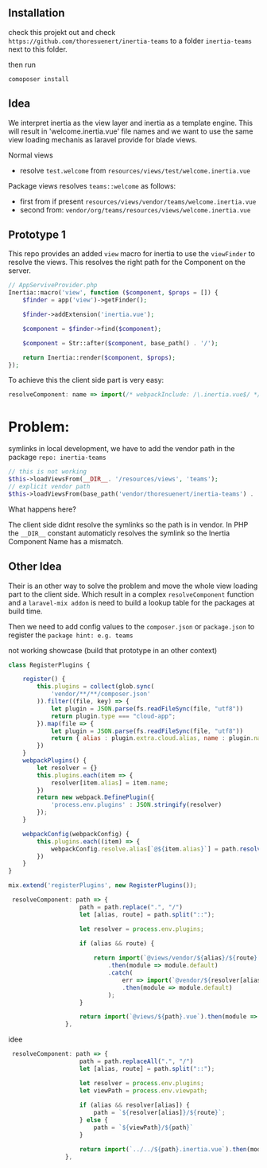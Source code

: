 
## Installation
check this projekt out and
check `https://github.com/thoresuenert/inertia-teams` to a folder `inertia-teams` next to this folder.

then run 
```
comoposer install
```
## Idea

We interpret inertia as the view layer and inertia as a template engine.
This will result in 'welcome.inertia.vue' file names and we want to use the same view loading mechanis as laravel provide for blade views.

Normal views
- resolve `test.welcome` from `resources/views/test/welcome.inertia.vue`

Package views resolves `teams::welcome` as follows:
- first from if present `resources/views/vendor/teams/welcome.inertia.vue`
- second from: `vendor/org/teams/resources/views/welcome.inertia.vue`

## Prototype 1
This repo provides an added `view` macro for inertia to use the `viewFinder` to resolve the views.
This resolves the right path for the Component on the server.

```php
// AppServiveProvider.php
Inertia::macro('view', function ($component, $props = []) {
    $finder = app('view')->getFinder();

    $finder->addExtension('inertia.vue');

    $component = $finder->find($component);

    $component = Str::after($component, base_path() . '/');

    return Inertia::render($component, $props);
});
```

To achieve this the client side part is very easy:

```js
resolveComponent: name => import(/* webpackInclude: /\.inertia.vue$/ */ `../../${name}`).then(module => module.default),
```

# Problem:
symlinks in local development, we have to add the vendor path in the package `repo: inertia-teams`

```php
// this is not working
$this->loadViewsFrom(__DIR__. '/resources/views', 'teams');
// explicit vendor path
$this->loadViewsFrom(base_path('vendor/thoresuenert/inertia-teams') . '/resources/views', 'teams');
```

What happens here?

The client side didnt resolve the symlinks so the path is in vendor.
In PHP the `__DIR__` constant automaticly resolves the symlink so the Inertia Component Name has a mismatch.



## Other Idea
Their is an other way to solve the problem and move the whole view loading part to the client side.
Which result in a complex `resolveComponent` function and a `laravel-mix addon` is need to build a lookup table for the packages at build time.

Then we need to add config values to the `composer.json` or `package.json` to register the `package hint: e.g. teams`

not working showcase (build that prototype in an other context)

```js
class RegisterPlugins {

    register() {
        this.plugins = collect(glob.sync(
            'vendor/**/**/composer.json'
        )).filter((file, key) => {
            let plugin = JSON.parse(fs.readFileSync(file, "utf8"))
            return plugin.type === "cloud-app";
        }).map(file => {
            let plugin = JSON.parse(fs.readFileSync(file, "utf8"))
            return { alias : plugin.extra.cloud.alias, name : plugin.name }
        })
    }
    webpackPlugins() {
        let resolver = {}
        this.plugins.each(item => {
            resolver[item.alias] = item.name;
        })
        return new webpack.DefinePlugin({
            'process.env.plugins' : JSON.stringify(resolver)
        });
    }

    webpackConfig(webpackConfig) {
        this.plugins.each((item) => {
            webpackConfig.resolve.alias[`@${item.alias}`] = path.resolve(`vendor/${item.name}/resources/js`)
        })
    }
}

mix.extend('registerPlugins', new RegisterPlugins());
```

```js
 resolveComponent: path => {
                    path = path.replace(".", "/")
                    let [alias, route] = path.split("::");

                    let resolver = process.env.plugins;
                    
                    if (alias && route) {

                        return import(`@views/vendor/${alias}/${route}.vue`)
                            .then(module => module.default)
                            .catch(
                                err => import(`@vendor/${resolver[alias]}/resources/views/${route}.vue`)
                                .then(module => module.default)
                            );
                    }

                    return import(`@views/${path}.vue`).then(module => module.default)
                },
```

idee
```js
 resolveComponent: path => {
                    path = path.replaceAll(".", "/")
                    let [alias, route] = path.split("::");

                    let resolver = process.env.plugins;
                    let viewPath = process.env.viewpath;
                    
                    if (alias && resolver[alias]) {
                        path = `${resolver[alias]}/${route}`;
                    } else {
                        path = `${viewPath}/${path}`
                    }

                    return import(`../../${path}.inertia.vue`).then(module => module.default)
                },
```

